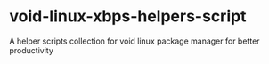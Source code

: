# void-linux-xbps-helpers-script
A helper scripts collection for void linux package manager for better productivity
